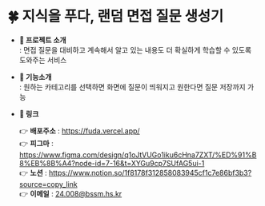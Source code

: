 # 🍀 지식을 푸다, 랜덤 면접 질문 생성기

- **📍 프로젝트 소개** <br>
  : 면접 질문을 대비하고 계속해서 알고 있는 내용도 더 확실하게 학습할 수 있도록 도와주는 서비스  

- **🚀 기능소개** <br>
  : 원하는 카테고리를 선택하면 화면에 질문이 띄워지고 원한다면 질문 저장까지 가능  

- **🔗 링크** <br>

  👉 **배포주소** : https://fuda.vercel.app/  
  👉 **피그마** : https://www.figma.com/design/q1oJtVUGo1iku6cHna7ZXT/%ED%91%B8%EB%8B%A4?node-id=7-16&t=XYGu9cp7SUfAG5ui-1  
  👉 **노션** : https://www.notion.so/1f8178f312858083945cf1c7e86bf3b3?source=copy_link  
  👉 **이메일** : 24.008@bssm.hs.kr
